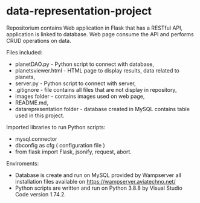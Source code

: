 # data-representation-project

Repositorium contains Web application in Flask that has a RESTful API, application is linked to database. Web page consume the API and performs CRUD operations on data.

Files included:

- planetDAO.py - Python script to connect with database,
- planetsviewer.html - HTML page to display results, data related to planets,
- server.py - Python script to connect with server,
- .gitignore - file contains all files that are not display in repository,
- images folder - contains images used on web page, 
- README.md,
- datarepresentation folder - database created in MySQL contains table used in this project.

Imported libraries to run Python scripts:
- mysql.connector
- dbconfig as cfg ( configuration file )
- from flask import Flask, jsonify, request, abort.


Enviroments:
- Database is create and run on MySQL provided by Wampserver all installation files available on https://wampserver.aviatechno.net/
- Python scripts are written and run on Python 3.8.8  by Visual Studio Code version 1.74.2.



